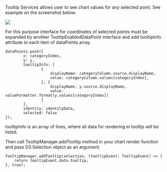 Tooltip Services allows user to see chart values for any selected point.
See example on the screenshot below:

![](https://raw.githubusercontent.com/Microsoft/PowerBI-visuals/resources/tooltip/tooltip_sample.PNG?v2)

For this purpose interface for coordinates of selected points must be expanded by another TooltipEnabledDataPoint interface and add tooltipInfo attribute to each item of dataPoints array.
```
dataPoints.push({
        x: categoryIndex,
        y: y,
        tooltipInfo: [
                {
                    displayName: categoryColumn.source.displayName,
                    value: categoryColumn.values[categoryIndex],
                }, {
                    displayName: y.source.displayName,
                    value: valueFormatter.format(y.values[categoryIndex])
                }
        ],
        identity: identityData,
        selected: false
});
```
tooltipInfo is an array of lines, where all data for rendering in tooltip will be listed.

Then call TooltipManager.addTooltip method in your chart render function and pass D3.Selection object as an argument. 
```
TooltipManager.addTooltip(selection, (tooltipEvent: TooltipEvent) => {
    return tooltipEvent.data.tooltip;
}, true);
```